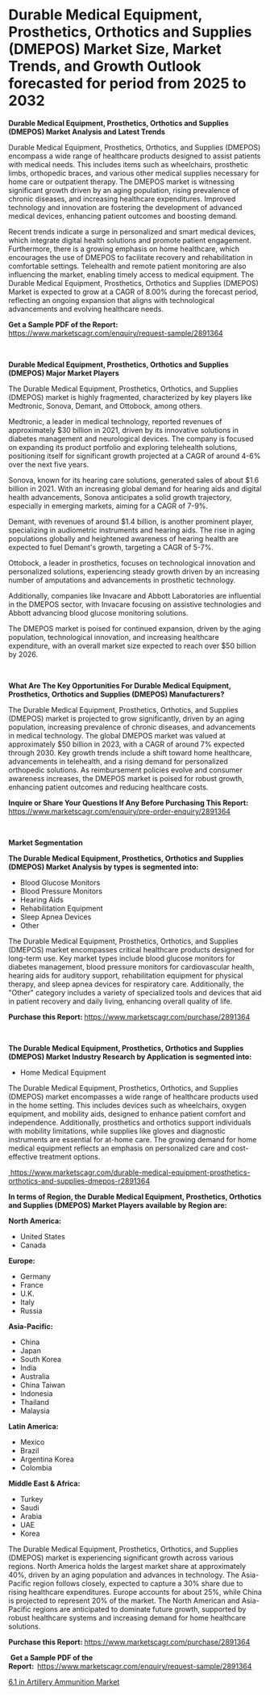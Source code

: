 <p><h1>Durable Medical Equipment, Prosthetics, Orthotics and Supplies (DMEPOS) Market Size, Market Trends, and Growth Outlook forecasted for period from 2025 to 2032</h1></p><p><strong>Durable Medical Equipment, Prosthetics, Orthotics and Supplies (DMEPOS) Market Analysis and Latest Trends</strong></p>
<p><p>Durable Medical Equipment, Prosthetics, Orthotics, and Supplies (DMEPOS) encompass a wide range of healthcare products designed to assist patients with medical needs. This includes items such as wheelchairs, prosthetic limbs, orthopedic braces, and various other medical supplies necessary for home care or outpatient therapy. The DMEPOS market is witnessing significant growth driven by an aging population, rising prevalence of chronic diseases, and increasing healthcare expenditures. Improved technology and innovation are fostering the development of advanced medical devices, enhancing patient outcomes and boosting demand.</p><p>Recent trends indicate a surge in personalized and smart medical devices, which integrate digital health solutions and promote patient engagement. Furthermore, there is a growing emphasis on home healthcare, which encourages the use of DMEPOS to facilitate recovery and rehabilitation in comfortable settings. Telehealth and remote patient monitoring are also influencing the market, enabling timely access to medical equipment. The Durable Medical Equipment, Prosthetics, Orthotics and Supplies (DMEPOS) Market is expected to grow at a CAGR of 8.00% during the forecast period, reflecting an ongoing expansion that aligns with technological advancements and evolving healthcare needs.</p></p>
<p><strong>Get a Sample PDF of the Report:&nbsp;</strong> <a href="https://www.marketscagr.com/enquiry/request-sample/2891364?utm_campaign=3195&utm_medium=2&utm_source=Github&utm_content=ia&utm_term=14032025&utm_id=durable-medical-equipment-prosthetics-orthotics-and-supplies-dmepos">https://www.marketscagr.com/enquiry/request-sample/2891364</a></p>
<p>&nbsp;</p>
<p><strong>Durable Medical Equipment, Prosthetics, Orthotics and Supplies (DMEPOS) Major Market Players</strong></p>
<p><p>The Durable Medical Equipment, Prosthetics, Orthotics, and Supplies (DMEPOS) market is highly fragmented, characterized by key players like Medtronic, Sonova, Demant, and Ottobock, among others. </p><p>Medtronic, a leader in medical technology, reported revenues of approximately $30 billion in 2021, driven by its innovative solutions in diabetes management and neurological devices. The company is focused on expanding its product portfolio and exploring telehealth solutions, positioning itself for significant growth projected at a CAGR of around 4-6% over the next five years.</p><p>Sonova, known for its hearing care solutions, generated sales of about $1.6 billion in 2021. With an increasing global demand for hearing aids and digital health advancements, Sonova anticipates a solid growth trajectory, especially in emerging markets, aiming for a CAGR of 7-9%.</p><p>Demant, with revenues of around $1.4 billion, is another prominent player, specializing in audiometric instruments and hearing aids. The rise in aging populations globally and heightened awareness of hearing health are expected to fuel Demant's growth, targeting a CAGR of 5-7%.</p><p>Ottobock, a leader in prosthetics, focuses on technological innovation and personalized solutions, experiencing steady growth driven by an increasing number of amputations and advancements in prosthetic technology. </p><p>Additionally, companies like Invacare and Abbott Laboratories are influential in the DMEPOS sector, with Invacare focusing on assistive technologies and Abbott advancing blood glucose monitoring solutions.</p><p>The DMEPOS market is poised for continued expansion, driven by the aging population, technological innovation, and increasing healthcare expenditure, with an overall market size expected to reach over $50 billion by 2026.</p></p>
<p>&nbsp;</p>
<p><strong>What Are The Key Opportunities For Durable Medical Equipment, Prosthetics, Orthotics and Supplies (DMEPOS) Manufacturers?</strong></p>
<p><p>The Durable Medical Equipment, Prosthetics, Orthotics, and Supplies (DMEPOS) market is projected to grow significantly, driven by an aging population, increasing prevalence of chronic diseases, and advancements in medical technology. The global DMEPOS market was valued at approximately $50 billion in 2023, with a CAGR of around 7% expected through 2030. Key growth trends include a shift toward home healthcare, advancements in telehealth, and a rising demand for personalized orthopedic solutions. As reimbursement policies evolve and consumer awareness increases, the DMEPOS market is poised for robust growth, enhancing patient outcomes and reducing healthcare costs.</p></p>
<p><strong>Inquire or Share Your Questions If Any Before Purchasing This Report:</strong> <a href="https://www.marketscagr.com/enquiry/pre-order-enquiry/2891364?utm_campaign=3195&utm_medium=2&utm_source=Github&utm_content=ia&utm_term=14032025&utm_id=durable-medical-equipment-prosthetics-orthotics-and-supplies-dmepos">https://www.marketscagr.com/enquiry/pre-order-enquiry/2891364</a></p>
<p>&nbsp;</p>
<p><strong>Market Segmentation</strong></p>
<p><strong>The Durable Medical Equipment, Prosthetics, Orthotics and Supplies (DMEPOS) Market Analysis by types is segmented into:</strong></p>
<p><ul><li>Blood Glucose Monitors</li><li>Blood Pressure Monitors</li><li>Hearing Aids</li><li>Rehabilitation Equipment</li><li>Sleep Apnea Devices</li><li>Other</li></ul></p>
<p><p>The Durable Medical Equipment, Prosthetics, Orthotics, and Supplies (DMEPOS) market encompasses critical healthcare products designed for long-term use. Key market types include blood glucose monitors for diabetes management, blood pressure monitors for cardiovascular health, hearing aids for auditory support, rehabilitation equipment for physical therapy, and sleep apnea devices for respiratory care. Additionally, the "Other" category includes a variety of specialized tools and devices that aid in patient recovery and daily living, enhancing overall quality of life.</p></p>
<p><strong>Purchase this Report:&nbsp;</strong><a href="https://www.marketscagr.com/purchase/2891364?utm_campaign=3195&utm_medium=2&utm_source=Github&utm_content=ia&utm_term=14032025&utm_id=durable-medical-equipment-prosthetics-orthotics-and-supplies-dmepos">https://www.marketscagr.com/purchase/2891364</a></p>
<p>&nbsp;</p>
<p><strong>The Durable Medical Equipment, Prosthetics, Orthotics and Supplies (DMEPOS) Market Industry Research by Application is segmented into:</strong></p>
<p><ul><li>Home Medical Equipment</li></ul></p>
<p><p>The Durable Medical Equipment, Prosthetics, Orthotics, and Supplies (DMEPOS) market encompasses a wide range of healthcare products used in the home setting. This includes devices such as wheelchairs, oxygen equipment, and mobility aids, designed to enhance patient comfort and independence. Additionally, prosthetics and orthotics support individuals with mobility limitations, while supplies like gloves and diagnostic instruments are essential for at-home care. The growing demand for home medical equipment reflects an emphasis on personalized care and cost-effective treatment options.</p></p>
<p><a href="https://www.marketscagr.com/durable-medical-equipment-prosthetics-orthotics-and-supplies-dmepos-r2891364?utm_campaign=3195&utm_medium=2&utm_source=Github&utm_content=ia&utm_term=14032025&utm_id=durable-medical-equipment-prosthetics-orthotics-and-supplies-dmepos">&nbsp;https://www.marketscagr.com/durable-medical-equipment-prosthetics-orthotics-and-supplies-dmepos-r2891364</a></p>
<p><strong>In terms of Region, the Durable Medical Equipment, Prosthetics, Orthotics and Supplies (DMEPOS) Market Players available by Region are:</strong></p>
<p>
    <p> <strong> North America: </strong>
        <ul>
            <li>United States</li>
            <li>Canada</li>
        </ul>
        </p> 
    <p> <strong> Europe: </strong>
        <ul>
            <li>Germany</li>
            <li>France</li>
            <li>U.K.</li>
            <li>Italy</li>
            <li>Russia</li>
        </ul>
        </p> 
    <p> <strong> Asia-Pacific: </strong>
        <ul>
            <li>China</li>
            <li>Japan</li>
            <li>South Korea</li>
            <li>India</li>
            <li>Australia</li>
            <li>China Taiwan</li>
            <li>Indonesia</li>
            <li>Thailand</li>
            <li>Malaysia</li>
        </ul>
        </p> 
    <p> <strong> Latin America: </strong>
        <ul>
            <li>Mexico</li>
            <li>Brazil</li>
            <li>Argentina Korea</li>
            <li>Colombia</li>
        </ul>
        </p> 
    <p> <strong> Middle East & Africa: </strong>
        <ul>
            <li>Turkey</li>
            <li>Saudi</li>
            <li>Arabia</li>
            <li>UAE</li>
            <li>Korea</li>
        </ul>
    </p>
    </p>
<p><p>The Durable Medical Equipment, Prosthetics, Orthotics, and Supplies (DMEPOS) market is experiencing significant growth across various regions. North America holds the largest market share at approximately 40%, driven by an aging population and advances in technology. The Asia-Pacific region follows closely, expected to capture a 30% share due to rising healthcare expenditures. Europe accounts for about 25%, while China is projected to represent 20% of the market. The North American and Asia-Pacific regions are anticipated to dominate future growth, supported by robust healthcare systems and increasing demand for home healthcare solutions.</p></p>
<p><strong>Purchase this Report: </strong><a href="https://www.marketscagr.com/purchase/2891364?utm_campaign=3195&utm_medium=2&utm_source=Github&utm_content=ia&utm_term=14032025&utm_id=durable-medical-equipment-prosthetics-orthotics-and-supplies-dmepos">https://www.marketscagr.com/purchase/2891364</a></p>
<p>&nbsp;<strong>Get a Sample PDF of the Report:&nbsp;&nbsp;</strong><a href="https://www.marketscagr.com/enquiry/request-sample/2891364?utm_campaign=3195&utm_medium=2&utm_source=Github&utm_content=ia&utm_term=14032025&utm_id=durable-medical-equipment-prosthetics-orthotics-and-supplies-dmepos">https://www.marketscagr.com/enquiry/request-sample/2891364</a></p>
<p><strong></strong></p>
<p><p><a href="https://github.com/kaddahblejc/Market-Research-Report-List-1/blob/main/61-in-artillery-ammunition-market.md?utm_campaign=3195&utm_medium=2&utm_source=Github&utm_content=ia&utm_term=14032025&utm_id=durable-medical-equipment-prosthetics-orthotics-and-supplies-dmepos">6.1 in Artillery Ammunition Market</a></p></p>